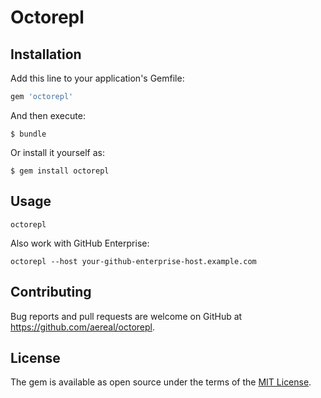 # Octorepl

## Installation

Add this line to your application's Gemfile:

```ruby
gem 'octorepl'
```

And then execute:

    $ bundle

Or install it yourself as:

    $ gem install octorepl

## Usage

```
octorepl
```

Also work with GitHub Enterprise:

```
octorepl --host your-github-enterprise-host.example.com
```

## Contributing

Bug reports and pull requests are welcome on GitHub at https://github.com/aereal/octorepl.

## License

The gem is available as open source under the terms of the [MIT License](http://opensource.org/licenses/MIT).

